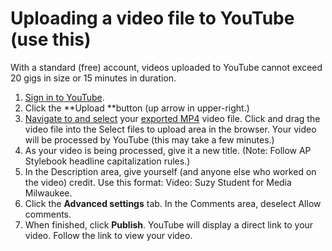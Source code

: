 # Uploading a video file to YouTube \(use this\)

With a standard \(free\) account, videos uploaded to YouTube cannot exceed 20 gigs in size or 15 minutes in duration.

1. [Sign in to YouTube](/signing-into-youtube.md).
2. Click the **Upload **button \(up arrow in upper-right.\) 
3. [Navigate to and select](https://jjloomis.gitbooks.io/file-and-folder-management/content/navigating-folder-tree.html) your [exported MP4](https://jjloomis.gitbooks.io/adobe-premiere-basic-video-editing/content/exporting-an-mov.html) video file. Click and drag the video file into the Select files to upload area in the browser. Your video will be processed by YouTube \(this may take a few minutes.\) 
4. As your video is being processed, give it a new title. \(Note: Follow AP Stylebook headline capitalization rules.\)
5. In the Description area, give yourself \(and anyone else who worked on the video\) credit. Use this format: Video: Suzy Student for Media Milwaukee.
6. Click the **Advanced settings** tab. In the Comments area, deselect Allow comments.
7. When finished, click **Publish**. YouTube will display a direct link to your video. Follow the link to view your video.



